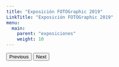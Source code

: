 ```yaml
---
title: "Exposición FOTOGraphic 2019"
LinkTitle: "Exposición FOTOGraphic 2019"
menu:
  main:
    parent: "exposiciones"
    weight: 10
---
```


<div id="carouselExampleControls" class="carousel slide" data-bs-ride="carousel">
  <div class="carousel-inner">
    <div class="carousel-item active">
      <img src="/img/exposiciones/fotographic-parets-00.jpg" class="d-block w-100" alt="">
    </div>
    <div class="carousel-item">
      <img src="/img/exposiciones/fotographic-parets-01.jpg" class="d-block w-100" alt="">
    </div>
    <div class="carousel-item">
      <img src="/img/exposiciones/fotographic-parets-02.jpg" class="d-block w-100" alt="">
    </div>
  </div>
    <button class="carousel-control-prev" type="button" data-bs-target="#carouselExampleControls" data-bs-slide="prev">
    <span class="carousel-control-prev-icon" aria-hidden="true"></span>
    <span class="visually-hidden">Previous</span>
  </button>
  <button class="carousel-control-next" type="button" data-bs-target="#carouselExampleControls" data-bs-slide="next">
    <span class="carousel-control-next-icon" aria-hidden="true"></span>
    <span class="visually-hidden">Next</span>
  </button>
</div>

